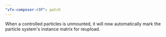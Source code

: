 ```yaml
---
"vfx-composer-r3f": patch
---
```


When a controlled particles is unmounted, it will now automatically mark the particle system's instance matrix for reupload.
